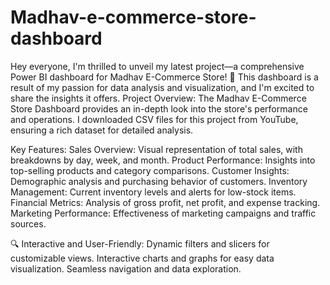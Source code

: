 # Madhav-e-commerce-store-dashboard
Hey everyone,
I'm thrilled to unveil my latest project—a comprehensive Power BI dashboard for Madhav E-Commerce Store! 🌟 This dashboard is a result of my passion for data analysis and visualization, and I'm excited to share the insights it offers.
Project Overview:
The Madhav E-Commerce Store Dashboard provides an in-depth look into the store's performance and operations. I downloaded CSV files for this project from YouTube, ensuring a rich dataset for detailed analysis.

Key Features:
Sales Overview: Visual representation of total sales, with breakdowns by day, week, and month.
Product Performance: Insights into top-selling products and category comparisons.
Customer Insights: Demographic analysis and purchasing behavior of customers.
Inventory Management: Current inventory levels and alerts for low-stock items.
Financial Metrics: Analysis of gross profit, net profit, and expense tracking.
Marketing Performance: Effectiveness of marketing campaigns and traffic sources.

🔍 Interactive and User-Friendly:
Dynamic filters and slicers for customizable views.
Interactive charts and graphs for easy data visualization.
Seamless navigation and data exploration.
